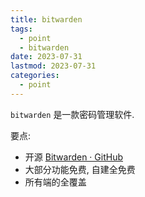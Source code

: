 ```yaml
---
title: bitwarden
tags:
  - point
  - bitwarden
date: 2023-07-31
lastmod: 2023-07-31
categories:
  - point
---
```


`bitwarden` 是一款密码管理软件.

要点:

- 开源 [Bitwarden · GitHub](https://github.com/bitwarden)
- 大部分功能免费, 自建全免费
- 所有端的全覆盖

